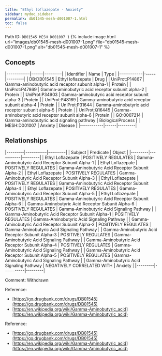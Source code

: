 ```yaml
---
title: "Ethyl loflazepate - Anxiety"
sidebar: mydoc_sidebar
permalink: db01545-mesh-d001007-1.html
toc: false 
---
```



Path ID: `DB01545_MESH_D001007_1`
{% include image.html url="images/db01545-mesh-d001007-1.png" file="db01545-mesh-d001007-1.png" alt="db01545-mesh-d001007-1" %}

## Concepts

|------------|------|---------|
| Identifier | Name | Type    |
|------------|------|---------|
| DB:DB01545 | Ethyl loflazepate | Drug |
| UniProt:P14867 | Gamma-aminobutyric acid receptor subunit alpha-1 | Protein |
| UniProt:P47869 | Gamma-aminobutyric acid receptor subunit alpha-2 | Protein |
| UniProt:P34903 | Gamma-aminobutyric acid receptor subunit alpha-3 | Protein |
| UniProt:P48169 | Gamma-aminobutyric acid receptor subunit alpha-4 | Protein |
| UniProt:P31644 | Gamma-aminobutyric acid receptor subunit alpha-5 | Protein |
| UniProt:Q16445 | Gamma-aminobutyric acid receptor subunit alpha-6 | Protein |
| GO:0007214 | Gamma-aminobutyric acid signaling pathway | BiologicalProcess |
| MESH:D001007 | Anxiety | Disease |
|------------|------|---------|

## Relationships

|---------|-----------|---------|
| Subject | Predicate | Object  |
|---------|-----------|---------|
| Ethyl Loflazepate | POSITIVELY REGULATES | Gamma-Aminobutyric Acid Receptor Subunit Alpha-1 |
| Ethyl Loflazepate | POSITIVELY REGULATES | Gamma-Aminobutyric Acid Receptor Subunit Alpha-2 |
| Ethyl Loflazepate | POSITIVELY REGULATES | Gamma-Aminobutyric Acid Receptor Subunit Alpha-3 |
| Ethyl Loflazepate | POSITIVELY REGULATES | Gamma-Aminobutyric Acid Receptor Subunit Alpha-4 |
| Ethyl Loflazepate | POSITIVELY REGULATES | Gamma-Aminobutyric Acid Receptor Subunit Alpha-5 |
| Ethyl Loflazepate | POSITIVELY REGULATES | Gamma-Aminobutyric Acid Receptor Subunit Alpha-6 |
| Gamma-Aminobutyric Acid Receptor Subunit Alpha-6 | POSITIVELY REGULATES | Gamma-Aminobutyric Acid Signaling Pathway |
| Gamma-Aminobutyric Acid Receptor Subunit Alpha-1 | POSITIVELY REGULATES | Gamma-Aminobutyric Acid Signaling Pathway |
| Gamma-Aminobutyric Acid Receptor Subunit Alpha-2 | POSITIVELY REGULATES | Gamma-Aminobutyric Acid Signaling Pathway |
| Gamma-Aminobutyric Acid Receptor Subunit Alpha-3 | POSITIVELY REGULATES | Gamma-Aminobutyric Acid Signaling Pathway |
| Gamma-Aminobutyric Acid Receptor Subunit Alpha-4 | POSITIVELY REGULATES | Gamma-Aminobutyric Acid Signaling Pathway |
| Gamma-Aminobutyric Acid Receptor Subunit Alpha-5 | POSITIVELY REGULATES | Gamma-Aminobutyric Acid Signaling Pathway |
| Gamma-Aminobutyric Acid Signaling Pathway | NEGATIVELY CORRELATED WITH | Anxiety |
|---------|-----------|---------|

Comment: Withdrawn

Reference: 
  - [https://go.drugbank.com/drugs/DB01545](https://go.drugbank.com/drugs/DB01545)
  - [https://en.wikipedia.org/wiki/Gamma-Aminobutyric_acid](https://en.wikipedia.org/wiki/Gamma-Aminobutyric_acid)

Reference: 
  - [https://go.drugbank.com/drugs/DB01545](https://go.drugbank.com/drugs/DB01545)
  - [https://en.wikipedia.org/wiki/Gamma-Aminobutyric_acid](https://en.wikipedia.org/wiki/Gamma-Aminobutyric_acid)
